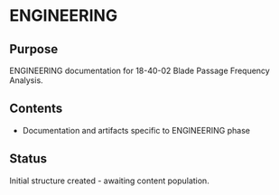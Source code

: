 # ENGINEERING

## Purpose
ENGINEERING documentation for 18-40-02 Blade Passage Frequency Analysis.

## Contents
- Documentation and artifacts specific to ENGINEERING phase

## Status
Initial structure created - awaiting content population.

